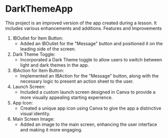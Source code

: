 # DarkThemeApp

This project is an improved version of the app created during a lesson. It includes various enhancements and additions.
Features and Improvements
1. IBOutlet for Item Button:
    * Added an IBOutlet for the "Message" button and positioned it on the leading side of the screen.
2. Dark Theme Toggle:
    * Incorporated a Dark Theme toggle to allow users to switch between light and dark themes in the app.
3. IBAction for Item Button:
    * Implemented an IBAction for the "Message" button, along with the necessary logic to present an action sheet to the user.
4. Launch Screen:
    * Included a custom launch screen designed in Canva to provide a more visually appealing starting experience.
5. App Icon:
    * Created a unique app icon using Canva to give the app a distinctive visual identity.
6. Main Screen Image:
    * Added an image to the main screen, enhancing the user interface and making it more engaging.
